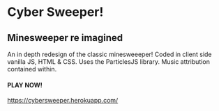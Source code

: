 # Cyber Sweeper!

## Minesweeper re imagined

An in depth redesign of the classic minesweeeper!
Coded in client side vanilla JS, HTML & CSS.
Uses the ParticlesJS library.
Music attribution contained within.

#### PLAY NOW!

https://cybersweeper.herokuapp.com/
